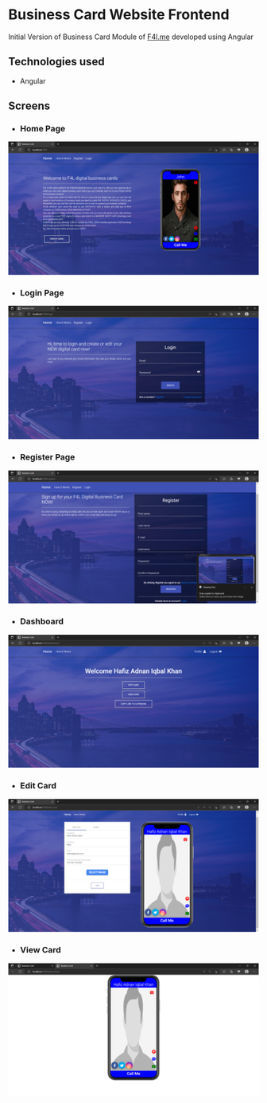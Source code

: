 # Business Card Website Frontend
Initial Version of Business Card Module of  [F4l.me](https://f4l.me) developed using Angular

## Technologies used
- Angular


## Screens
- ### Home Page
![Home](HomePage.png)

- ### Login Page
![Login](LoginPage.png)

- ### Register Page
![RegisterPage](RegisterPage.png)

- ### Dashboard
![Dashboard](Dashboard.png)

- ### Edit Card
![EditCard](EditCard.png)

- ### View Card
![ViewCard](ViewCard.png)


